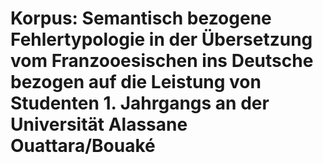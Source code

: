# Korpus: Semantisch bezogene Fehlertypologie in der Übersetzung vom Franzooesischen ins Deutsche bezogen auf die Leistung von Studenten 1. Jahrgangs an der Universität Alassane Ouattara/Bouaké
